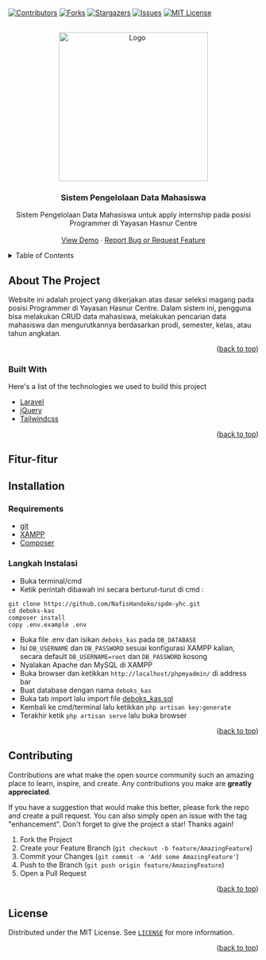 <br />
<p align="center">

[![Contributors][contributors-shield]][contributors-url]
[![Forks][forks-shield]][forks-url]
[![Stargazers][stars-shield]][stars-url]
[![Issues][issues-shield]][issues-url]
[![MIT License][license-shield]][license-url]
</p>

<!-- PROJECT LOGO -->
<br />
<div align="center">
  <a href="https://hasnurcentre.org/">
    <img src="https://hasnurcentre.org/wp-content/uploads/2019/08/YHC-2019.png" alt="Logo" width="300">
  </a>

  <h3 align="center">Sistem Pengelolaan Data Mahasiswa</h3>

  <p align="center">
    Sistem Pengelolaan Data Mahasiswa untuk apply internship pada posisi Programmer di Yayasan Hasnur Centre
    <br />
    <br />
    <a href="https://deboks-kas.000webhostapp.com/">View Demo</a>
    ·
    <a href="https://github.com/NafisHandoko/spdm-yhc/issues">Report Bug or Request Feature</a>
  </p>
</div>



<!-- TABLE OF CONTENTS -->
<details>
  <summary>Table of Contents</summary>
  <ol>
    <li>
      <a href="#about-the-project">About The Project</a>
      <ul>
        <li><a href="#built-with">Built With</a></li>
      </ul>
    </li>
    <li><a href="#installation">Installation</a></li>
    <li><a href="#contributing">Contributing</a></li>
    <li><a href="#license">License</a></li>
    <!--<li><a href="#acknowledgments">Acknowledgments</a></li>-->
  </ol>
</details>


<!-- ABOUT THE PROJECT -->
## About The Project

Website ini adalah project yang dikerjakan atas dasar seleksi magang pada posisi Programmer di Yayasan Hasnur Centre. Dalam sistem ini, pengguna bisa melakukan CRUD data mahasiswa, melakukan pencarian data mahasiswa dan mengurutkannya berdasarkan prodi, semester, kelas, atau tahun angkatan.

<!-- [![Product Name Screen Shot][product-screenshot]](https://github.com/NafisHandoko/spdm-yhc) -->

<p align="right">(<a href="#top">back to top</a>)</p>



### Built With

Here's a list of the technologies we used to build this project

* [Laravel](https://laravel.com/)
* [jQuery](https://jquery.com/)
* [Tailwindcss](https://tailwindcss.com/)

<p align="right">(<a href="#top">back to top</a>)</p>


## Fitur-fitur



<!-- USAGE EXAMPLES -->
## Installation

### Requirements
* [git](https://git-scm.com/)
* [XAMPP](https://www.apachefriends.org/download.html)
* [Composer](https://getcomposer.org/)

### Langkah Instalasi
* Buka terminal/cmd
* Ketik perintah dibawah ini secara berturut-turut di cmd : 
```
git clone https://github.com/NafisHandoko/spdm-yhc.git
cd deboks-kas
composer install
copy .env.example .env
```
* Buka file .env dan isikan `deboks_kas` pada `DB_DATABASE`
* Isi `DB_USERNAME` dan `DB_PASSWORD` sesuai konfigurasi XAMPP kalian, secara default `DB_USERNAME=root` dan `DB_PASSWORD` kosong
* Nyalakan Apache dan MySQL di XAMPP
* Buka browser dan ketikkan `http://localhost/phpmyadmin/` di address bar
* Buat database dengan nama `deboks_kas`
* Buka tab import lalu import file [deboks_kas.sql](https://github.com/NafisHandoko/spdm-yhc/blob/main/deboks_kas.sql)
* Kembali ke cmd/terminal lalu ketikkan `php artisan key:generate`
* Terakhir ketik `php artisan serve` lalu buka browser

<p align="right">(<a href="#top">back to top</a>)</p>



<!-- CONTRIBUTING -->
## Contributing

Contributions are what make the open source community such an amazing place to learn, inspire, and create. Any contributions you make are **greatly appreciated**.

If you have a suggestion that would make this better, please fork the repo and create a pull request. You can also simply open an issue with the tag "enhancement".
Don't forget to give the project a star! Thanks again!

1. Fork the Project
2. Create your Feature Branch (`git checkout -b feature/AmazingFeature`)
3. Commit your Changes (`git commit -m 'Add some AmazingFeature'`)
4. Push to the Branch (`git push origin feature/AmazingFeature`)
5. Open a Pull Request

<p align="right">(<a href="#top">back to top</a>)</p>



<!-- LICENSE -->
## License

Distributed under the MIT License. See <a href="https://github.com/NafisHandoko/spdm-yhc/blob/master/LICENSE">`LICENSE`</a> for more information.

<p align="right">(<a href="#top">back to top</a>)</p>




<!-- ACKNOWLEDGMENTS -->
<!--
## Acknowledgments

Use this space to list resources you find helpful and would like to give credit to. I've included a few of my favorites to kick things off!

* [Choose an Open Source License](https://choosealicense.com)
* [GitHub Emoji Cheat Sheet](https://www.webpagefx.com/tools/emoji-cheat-sheet)
* [Malven's Flexbox Cheatsheet](https://flexbox.malven.co/)
* [Malven's Grid Cheatsheet](https://grid.malven.co/)
* [Img Shields](https://shields.io)
* [GitHub Pages](https://pages.github.com)
* [Font Awesome](https://fontawesome.com)
* [React Icons](https://react-icons.github.io/react-icons/search)

<p align="right">(<a href="#top">back to top</a>)</p>
-->


<!-- MARKDOWN LINKS & IMAGES -->
<!-- https://www.markdownguide.org/basic-syntax/#reference-style-links -->
[contributors-shield]: https://img.shields.io/github/contributors/NafisHandoko/spdm-yhc.svg?style=for-the-badge
[contributors-url]: https://github.com/NafisHandoko/spdm-yhc/graphs/contributors
[forks-shield]: https://img.shields.io/github/forks/NafisHandoko/spdm-yhc.svg?style=for-the-badge
[forks-url]: https://github.com/NafisHandoko/spdm-yhc/network/members
[stars-shield]: https://img.shields.io/github/stars/NafisHandoko/spdm-yhc.svg?style=for-the-badge
[stars-url]: https://github.com/NafisHandoko/spdm-yhc/stargazers
[issues-shield]: https://img.shields.io/github/issues/NafisHandoko/spdm-yhc.svg?style=for-the-badge
[issues-url]: https://github.com/NafisHandoko/spdm-yhc/issues
[license-shield]: https://img.shields.io/github/license/NafisHandoko/spdm-yhc.svg?style=for-the-badge
[license-url]: https://github.com/NafisHandoko/spdm-yhc/blob/master/LICENSE
[product-screenshot]: screenshot.png